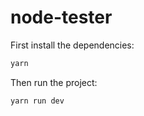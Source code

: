 # node-tester

First install the dependencies:
```bash
yarn
```

Then run the project:
```bash
yarn run dev
```
